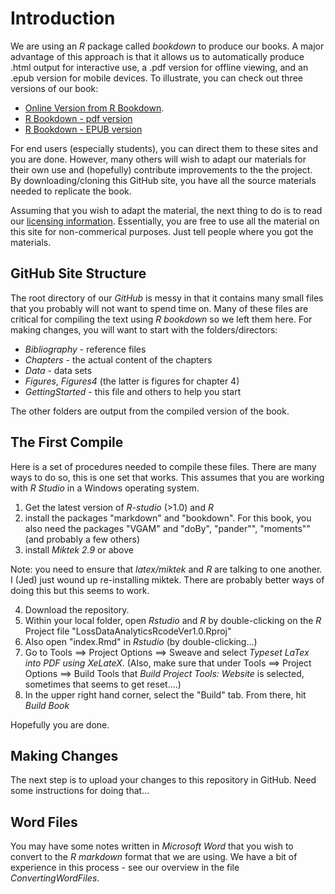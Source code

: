 # Introduction

We are using an *R* package called *bookdown* to produce our books. A major advantage of this approach is that it allows us to automatically produce .html output for interactive use, a .pdf version for offline viewing, and an .epub version for mobile devices. To illustrate, you can check out three versions of our book:

* [Online Version from R Bookdown](http://instruction.bus.wisc.edu/jfrees/UWCAELearn/LossDataAnalytics/index.html). 
* [R Bookdown - pdf version](http://instruction.bus.wisc.edu/jfrees/UWCAELearn/LossDataAnalytics/LossDataAnaytics.pdf)
* [R Bookdown - EPUB version](http://instruction.bus.wisc.edu/jfrees/UWCAELearn/LossDataAnalytics/LossDataAnalytics.epub)

For end users (especially students), you can direct them to these sites and you are done. However, many others will wish to adapt our materials for their own use and (hopefully) contribute improvements to the the project. By downloading/cloning this GitHub site, you have all the source materials needed to replicate the book.

Assuming that you wish to adapt the material, the next thing to do is to read our [licensing information](http:../LICENSE.md). Essentially, you are free to use all the material on this site for non-commerical purposes. Just tell people where you got the materials.

## GitHub Site Structure

The root directory of our *GitHub* is messy in that it contains many small files that you probably will not want to spend time on. Many of these files are critical for compiling the text using *R bookdown* so we left them here. For making changes, you will want to start with the folders/directors:
* *Bibliography* - reference files
* *Chapters* - the actual content of the chapters
* *Data* - data sets
* *Figures*, *Figures4* (the latter is figures for chapter 4)
* *GettingStarted* - this file and others to help you start

The other folders are output from the compiled version of the book.

## The First Compile
Here is a set of procedures needed to compile these files. There are many ways to do so, this is one set that works. This assumes that you are working with *R Studio* in a Windows operating system.

1. Get the latest version of *R-studio* (>1.0) and *R*
2. install the packages "markdown" and "bookdown". For this book, you also need the packages "VGAM" and "doBy", "pander"", "moments"" (and probably a few others)
3. install *Miktek 2.9* or above

Note: you need to ensure that *latex/miktek* and *R* are talking to one another. I (Jed) just wound up re-installing miktek. There are probably better ways of doing this but this seems to work.

4. Download the repository.
5. Within your local folder, open *Rstudio* and *R* by double-clicking on the *R* Project file "LossDataAnalyticsRcodeVer1.0.Rproj"
6. Also open "index.Rmd" in *Rstudio* (by double-clicking...)
7. Go to Tools ==> Project Options ==> Sweave and select *Typeset LaTex into PDF using XeLateX*. (Also, make sure that under Tools ==> Project Options ==> Build Tools that *Build Project Tools: Website* is selected, sometimes that seems to get reset....)
8. In the upper right hand corner, select the "Build" tab. From there, hit *Build Book*

Hopefully you are done. 

## Making Changes

The next step is to upload your changes to this repository in GitHub. Need some instructions for doing that...

## Word Files

You may have some notes written in *Microsoft Word* that you wish to convert to the *R markdown* format that we are using. We have a bit of experience in this process - see our overview in the file *ConvertingWordFiles*. 
